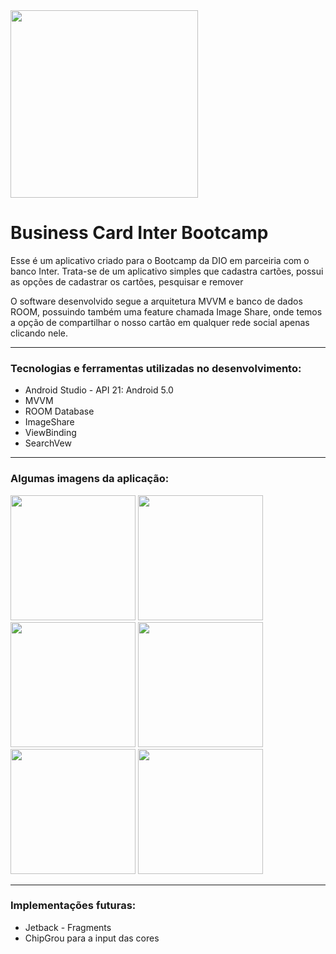 <img src="https://user-images.githubusercontent.com/56280877/130838975-366073a0-1f74-4001-8d69-b7f576731097.png" width="300px" />

# Business Card Inter Bootcamp

<p> Esse é um aplicativo criado para o Bootcamp da DIO em parceiria com o banco Inter. Trata-se de um aplicativo simples que cadastra cartões, possui as opções de cadastrar os cartões, pesquisar e remover </p>
<p> O software desenvolvido segue a arquitetura MVVM e banco de dados ROOM, possuindo também uma feature chamada Image Share, onde temos a opção de compartilhar o nosso cartão em qualquer rede social apenas clicando nele. </p>
<hr>
<h3> Tecnologias e ferramentas utilizadas no desenvolvimento: </h3>
<ul>
  <li> Android Studio - API 21: Android 5.0 </li>
  <li> MVVM </li>  
  <li> ROOM Database </li>
  <li> ImageShare </li>
  <li> ViewBinding</li>
  <li> SearchVew </li>
</ul>
<hr>
<h3> Algumas imagens da aplicação: </h3>
<div>
  <img src="https://user-images.githubusercontent.com/56280877/135866356-5ca18095-c8fb-411c-b8e2-9319ce26cb98.jpg" width="200px" />

  <img src="https://user-images.githubusercontent.com/56280877/135866420-d28ceb7a-1dbb-4778-93ad-f97e0a08e457.jpg" width="200px" />

  <img src="https://user-images.githubusercontent.com/56280877/135866573-632b7ce7-6f4e-4222-a9c7-6c2fb3c21bc1.jpg" width="200px" />

  <img src="https://user-images.githubusercontent.com/56280877/135866643-05886e25-b522-48bf-8e51-b162b7d1003e.jpg" width="200px" />
  
  <img src="https://user-images.githubusercontent.com/56280877/135866680-0876e18f-5535-429f-b703-262f134963a5.jpg" width="200px" />
  
  <img src="https://user-images.githubusercontent.com/56280877/135866749-0522db97-5b58-44ca-852d-8d0478a180e1.jpg" width="200px" />
</div>
<hr>
<h3> Implementações futuras: </h3>
<ul>
  <li> Jetback - Fragments </li>
  <li> ChipGrou para a input das cores </li>
</ul>
